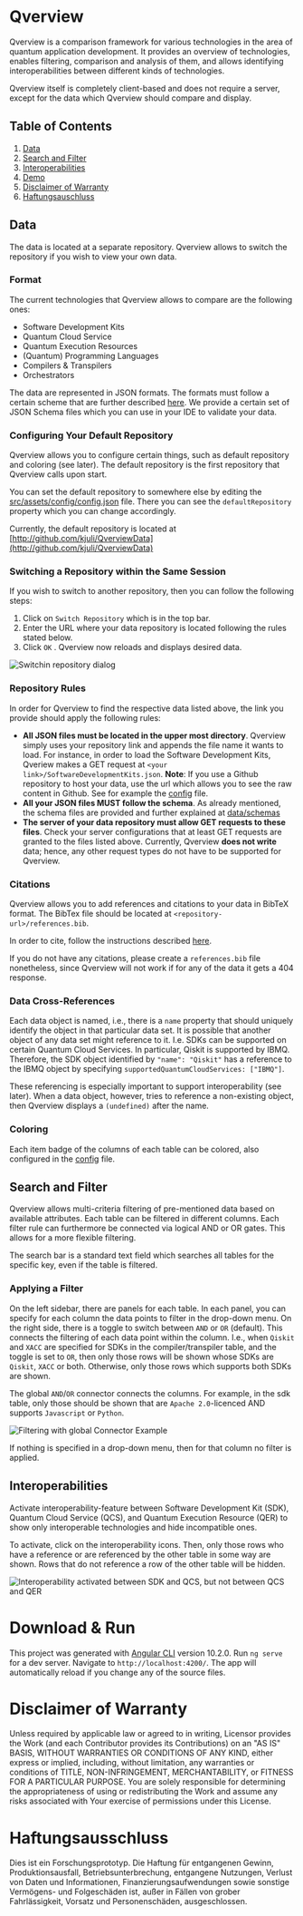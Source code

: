 # Qverview
Qverview is a comparison framework for various technologies in the area of quantum application development.
It provides an overview of technologies, enables filtering, comparison and analysis of them, and allows identifying interoperabilities between different kinds of technologies.

Qverview itself is completely client-based and does not require a server, except for the data which Qverview should compare and display.

## Table of Contents
1. [Data](#data)
2. [Search and Filter](#search-and-filter)
3. [Interoperabilities](#interoperabilities)
4. [Demo](#demo)
5. [Disclaimer of Warranty](#disclaimer-of-warranty)
6. [Haftungsauschluss](#haftungsausschluss)

## Data
The data is located at a separate repository. Qverview allows to switch the repository if you wish to
view your own data.

### Format
The current technologies that Qverview allows to compare are the following ones:
* Software Development Kits
* Quantum Cloud Service
* Quantum Execution Resources
* (Quantum) Programming Languages
* Compilers & Transpilers
* Orchestrators

The data are represented in JSON formats. The formats must follow a certain scheme that are further described [here](data/schemas/README.md). We provide a certain
set of JSON Schema files which you can use in your IDE to validate your data.

### Configuring Your Default Repository
Qverview allows you to configure certain things, such as default repository and coloring (see later). The default repository is the first
repository that Qverview calls upon start. 

You can set the default repository to somewhere else by editing the [src/assets/config/config.json](src/assets/config/config.json) file. There
you can see the `defaultRepository` property which you can change accordingly.

Currently, the default repository is located at [http://github.com/kjuli/QverviewData](http://github.com/kjuli/QverviewData)

### Switching a Repository within the Same Session
If you wish to switch to another repository, then you can follow the following steps:

1. Click on `Switch Repository` which is in the top bar.
2. Enter the URL where your data repository is located following the rules stated below.
3. Click `OK` . Qverview now reloads and displays desired data.

![Switchin repository dialog](./doc/switch_repository.png)

### Repository Rules
In order for Qverview to find the respective data listed above, the link you provide should apply the following rules:

* **All JSON files must be located in the upper most directory**. Qverview simply uses your repository link and appends the file name
it wants to load. For instance, in order to load the Software Development Kits, Qveriew makes a GET request at `<your link>/SoftwareDevelopmentKits.json`.
**Note**: If you use a Github repository to host your data, use the url which allows you to see the raw content in Github. See
for example the [config](src/assets/config/config.json) file.
* **All your JSON files MUST follow the schema**. As already mentioned, the schema files are provided and further explained at [data/schemas](data/schemas)
* **The server of your data repository must allow GET requests to these files**. Check your server configurations that at least GET requests are granted to the
  files listed above. Currently, Qverview **does not write** data; hence, any other request types do not have to be supported for Qverview.

### Citations
Qverview allows you to add references and citations to your data in BibTeX format. The BibTex file should be located at `<repository-url>/references.bib`.

In order to cite, follow the instructions described [here](data/schemas/README.md).

If you do not have any citations, please create a `references.bib` file nonetheless, since Qverview will not work if for any of the
data it gets a 404 response.

### Data Cross-References
Each data object is named, i.e., there is a `name` property that should uniquely identify the object in that particular data set. It is possible
that another object of any data set might reference to it. I.e. SDKs can be supported on certain Quantum Cloud Services. In particular, Qiskit is
supported by IBMQ. Therefore, the SDK object identified by `"name": "Qiskit"` has a reference to the IBMQ object by specifying
`supportedQuantumCloudServices: ["IBMQ"]`.

These referencing is especially important to support interoperability (see later). When a data object, however, tries to reference
a non-existing object, then Qverview displays a `(undefined)` after the name.

### Coloring
Each item badge of the columns of each table can be colored, also configured in the [config](src/assets/config/config.json) file.

## Search and Filter
Qverview allows multi-criteria filtering of pre-mentioned data based on available attributes. Each table can be filtered in different columns.
Each filter rule can furthermore be connected via logical AND or OR gates. This allows for a more flexible filtering.

The search bar is a standard text field which searches all tables for the specific key, even if the table is filtered.

### Applying a Filter
On the left sidebar, there are panels for each table. In each panel, you can specify for each column the data points to filter in the drop-down menu. On the right side, there is
a toggle to switch between `AND` or `OR` (default). This connects the filtering of each data point within the column. I.e., when `Qiskit` and `XACC` are specified
for SDKs in the compiler/transpiler table, and the toggle is set to `OR`, then only those rows will be shown whose SDKs are `Qiskit`, `XACC` or both. Otherwise, only
those rows which supports both SDKs are shown.

The global `AND`/`OR` connector connects the columns. For example, in the sdk table, only those should be shown that are `Apache 2.0`-licenced AND supports `Javascript` or `Python`.

![Filtering with global Connector Example](./doc/filter_global_connector.png)

If nothing is specified in a drop-down menu, then for that column no filter is applied.

## Interoperabilities
Activate interoperability-feature between Software Development Kit (SDK), Quantum Cloud Service (QCS), and Quantum Execution Resource (QER) to show only interoperable technologies and hide incompatible ones.

To activate, click on the interoperability icons. Then, only those rows who have a reference or are referenced by the other table in some way are shown. Rows that do not reference a row of the other
table will be hidden.

![Interoperability activated between SDK and QCS, but not between QCS and QER](./doc/interoperability.png)

# Download & Run
This project was generated with [Angular CLI](https://github.com/angular/angular-cli) version 10.2.0.
Run `ng serve` for a dev server. Navigate to `http://localhost:4200/`. The app will automatically reload if you change any of the source files.

# Disclaimer of Warranty
Unless required by applicable law or agreed to in writing, Licensor provides the Work (and each Contributor provides its Contributions) on an "AS IS" BASIS, WITHOUT WARRANTIES OR CONDITIONS OF ANY KIND, either express or implied, including, without limitation, any warranties or conditions of TITLE, NON-INFRINGEMENT, MERCHANTABILITY, or FITNESS FOR A PARTICULAR PURPOSE. You are solely responsible for determining the appropriateness of using or redistributing the Work and assume any risks associated with Your exercise of permissions under this License.

# Haftungsausschluss
Dies ist ein Forschungsprototyp. Die Haftung für entgangenen Gewinn, Produktionsausfall, Betriebsunterbrechung, entgangene Nutzungen, Verlust von Daten und Informationen, Finanzierungsaufwendungen sowie sonstige Vermögens- und Folgeschäden ist, außer in Fällen von grober Fahrlässigkeit, Vorsatz und Personenschäden, ausgeschlossen.
